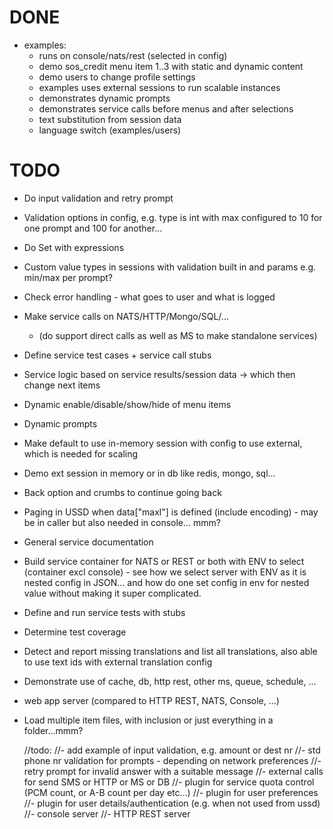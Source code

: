 # DONE #
- examples:
    - runs on console/nats/rest (selected in config)
    - demo sos_credit menu item 1..3 with static and dynamic content
	- demo users to change profile settings
	- examples uses external sessions to run scalable instances
	- demonstrates dynamic prompts
	- demonstrates service calls before menus and after selections
	- text substitution from session data
	- language switch (examples/users)

# TODO #
- Do input validation and retry prompt
- Validation options in config, e.g. type is int with max configured to 10 for one prompt and 100 for another...
- Do Set with expressions
- Custom value types in sessions with validation built in and params e.g. min/max per prompt?
- Check error handling - what goes to user and what is logged
- Make service calls on NATS/HTTP/Mongo/SQL/...
    - (do support direct calls as well as MS to make standalone services)
- Define service test cases + service call stubs
- Service logic based on service results/session data -> which then change next items
- Dynamic enable/disable/show/hide of menu items
- Dynamic prompts
- Make default to use in-memory session with config to use external, which is needed for scaling
- Demo ext session in memory or in db like redis, mongo, sql...
- Back option and crumbs to continue going back
- Paging in USSD when data["maxl"] is defined (include encoding) - may be in caller but also needed in console... mmm?
- General service documentation
- Build service container for NATS or REST or both with ENV to select (container excl console) - see how we select server with ENV as it is nested config in JSON... and how do one set config in env for nested value without making it super complicated.
- Define and run service tests with stubs
- Determine test coverage
- Detect and report missing translations and list all translations, also able to use text ids with external translation config
- Demonstrate use of cache, db, http rest, other ms, queue, schedule, ...
- web app server (compared to HTTP REST, NATS, Console, ...)
- Load multiple item files, with inclusion or just everything in a folder...mmm?

	//todo:
	//- add example of input validation, e.g. amount or dest nr
	//- std phone nr validation for prompts - depending on network preferences
	//- retry prompt for invalid answer with a suitable message
	//- external calls for send SMS or HTTP or MS or DB
	//- plugin for service quota control (PCM count, or A-B count per day etc...)
	//- plugin for user preferences
	//- plugin for user details/authentication (e.g. when not used from ussd)
	//- console server
	//- HTTP REST server
